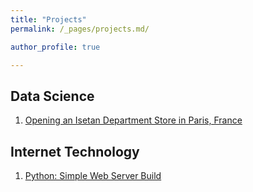 ```yaml
---
title: "Projects"
permalink: /_pages/projects.md/

author_profile: true

---
```


## Data Science

1. [Opening an Isetan Department Store in Paris, France](https://dpygman.github.io/isetan/ "Opening an Isetan Department Store in Paris, France")

## Internet Technology

1. [Python: Simple Web Server Build](https://dpygman.github.io/webserv1/ "Python: Simple Web Server Build")

